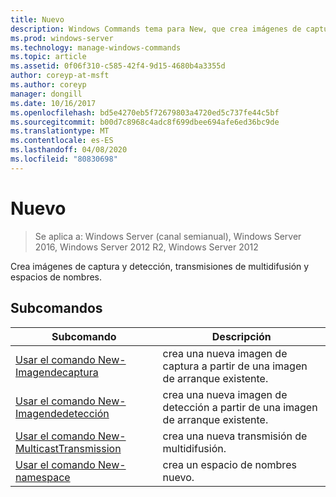 ```yaml
---
title: Nuevo
description: Windows Commands tema para New, que crea imágenes de captura y detección, transmisiones de multidifusión y espacios de nombres.
ms.prod: windows-server
ms.technology: manage-windows-commands
ms.topic: article
ms.assetid: 0f06f310-c585-42f4-9d15-4680b4a3355d
author: coreyp-at-msft
ms.author: coreyp
manager: dongill
ms.date: 10/16/2017
ms.openlocfilehash: bd5e4270eb5f72679803a4720ed5c737fe44c5bf
ms.sourcegitcommit: b00d7c8968c4adc8f699dbee694afe6ed36bc9de
ms.translationtype: MT
ms.contentlocale: es-ES
ms.lasthandoff: 04/08/2020
ms.locfileid: "80830698"
---
```

# <a name="new"></a>Nuevo

>Se aplica a: Windows Server (canal semianual), Windows Server 2016, Windows Server 2012 R2, Windows Server 2012

Crea imágenes de captura y detección, transmisiones de multidifusión y espacios de nombres.

## <a name="subcommands"></a>Subcomandos
|Subcomando|Descripción|
|-------|--------|
|[Usar el comando New-Imagendecaptura](using-the-new-captureimage-command.md)|crea una nueva imagen de captura a partir de una imagen de arranque existente.|
|[Usar el comando New-Imagendedetección](using-the-new-discoverimage-command.md)|crea una nueva imagen de detección a partir de una imagen de arranque existente.|
|[Usar el comando New-MulticastTransmission](using-the-new-multicasttransmission-command.md)|crea una nueva transmisión de multidifusión.|
|[Usar el comando New-namespace](using-the-new-namespace-command.md)|crea un espacio de nombres nuevo.|
